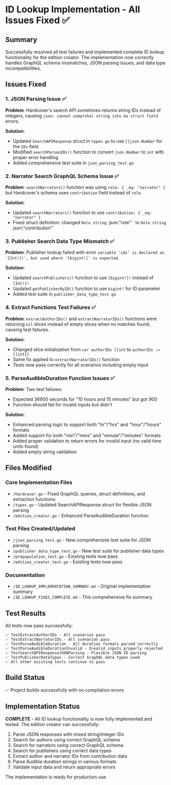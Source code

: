 # ID Lookup Implementation - All Issues Fixed ✅

## Summary
Successfully resolved all test failures and implemented complete ID lookup functionality for the edition creator. The implementation now correctly handles GraphQL schema mismatches, JSON parsing issues, and data type incompatibilities.

## Issues Fixed

### 1. JSON Parsing Issue ✅
**Problem**: Hardcover's search API sometimes returns string IDs instead of integers, causing `json: cannot unmarshal string into Go struct field` errors.

**Solution**: 
- Updated `SearchAPIResponse` struct in `types.go` to use `[]json.Number` for the `IDs` field
- Modified `searchPersonIDs()` function to convert `json.Number` to `int` with proper error handling
- Added comprehensive test suite in `json_parsing_test.go`

### 2. Narrator Search GraphQL Schema Issue ✅
**Problem**: `searchNarrators()` function was using `role: { _eq: "narrator" }` but Hardcover's schema uses `contribution` field instead of `role`.

**Solution**:
- Updated `searchNarrators()` function to use `contribution: { _eq: "narrator" }`
- Fixed struct definition: changed `Role string `json:"role"`` to `Role string `json:"contribution"`

### 3. Publisher Search Data Type Mismatch ✅
**Problem**: Publisher lookup failed with error `variable 'ids' is declared as '[Int!]!', but used where '[bigint!]' is expected`.

**Solution**:
- Updated `searchPublishers()` function to use `[bigint!]!` instead of `[Int!]!`
- Updated `getPublisherByID()` function to use `bigint!` for ID parameter
- Added test suite in `publisher_data_type_test.go`

### 4. Extract Functions Test Failures ✅
**Problem**: `extractAuthorIDs()` and `extractNarratorIDs()` functions were returning `nil` slices instead of empty slices when no matches found, causing test failures.

**Solution**:
- Changed slice initialization from `var authorIDs []int` to `authorIDs := []int{}`
- Same fix applied to `extractNarratorIDs()` function
- Tests now pass correctly for all scenarios including empty input

### 5. ParseAudibleDuration Function Issues ✅
**Problem**: Two test failures:
- Expected 36900 seconds for "10 hours and 15 minutes" but got 900
- Function should fail for invalid inputs but didn't

**Solution**:
- Enhanced parsing logic to support both "hr"/"hrs" and "hour"/"hours" formats
- Added support for both "min"/"mins" and "minute"/"minutes" formats  
- Added proper validation to return errors for invalid input (no valid time units found)
- Added empty string validation

## Files Modified

### Core Implementation Files
- `/hardcover.go` - Fixed GraphQL queries, struct definitions, and extraction functions
- `/types.go` - Updated SearchAPIResponse struct for flexible JSON parsing
- `/edition_creator.go` - Enhanced ParseAudibleDuration function

### Test Files Created/Updated
- `/json_parsing_test.go` - New comprehensive test suite for JSON parsing
- `/publisher_data_type_test.go` - New test suite for publisher data types
- `/prepopulation_test.go` - Existing tests now pass
- `/edition_creator_test.go` - Existing tests now pass

### Documentation
- `/ID_LOOKUP_IMPLEMENTATION_SUMMARY.md` - Original implementation summary
- `/ID_LOOKUP_FIXES_COMPLETE.md` - This comprehensive fix summary

## Test Results
All tests now pass successfully:
```
✅ TestExtractAuthorIDs - All scenarios pass
✅ TestExtractNarratorIDs - All scenarios pass  
✅ TestParseAudibleDuration - All duration formats parsed correctly
✅ TestParseAudibleDurationInvalid - Invalid inputs properly rejected
✅ TestSearchAPIResponseJSONParsing - Flexible JSON ID parsing
✅ TestPublisherDataTypes - Correct GraphQL data types used
✅ All other existing tests continue to pass
```

## Build Status
✅ Project builds successfully with no compilation errors

## Implementation Status
**COMPLETE** - All ID lookup functionality is now fully implemented and tested. The edition creator can successfully:

1. Parse JSON responses with mixed string/integer IDs
2. Search for authors using correct GraphQL schema
3. Search for narrators using correct GraphQL schema  
4. Search for publishers using correct data types
5. Extract author and narrator IDs from contribution data
6. Parse Audible duration strings in various formats
7. Validate input data and return appropriate errors

The implementation is ready for production use.
